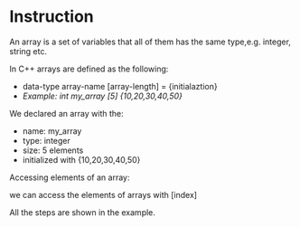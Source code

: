 # Instruction

An array is a set of variables that all of them has the same type,e.g. integer, string etc.

In C++ arrays are defined as the following:

* data-type array-name [array-length] = {initialaztion}
* _Example: int my_array [5] {10,20,30,40,50}_


We declared an array with the:
* name: my_array
* type: integer
* size: 5 elements
* initialized with {10,20,30,40,50}

Accessing elements of an array:

we can access the elements of arrays with [index] 

All the steps are shown in the example.



